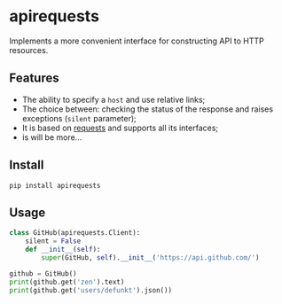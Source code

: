 apirequests
===========

Implements a more convenient interface for constructing API to HTTP resources.

Features
--------

- The ability to specify a `host` and use relative links;
- The choice between: checking the status of the response and raises exceptions (`silent` parameter);
- It is based on [requests](https://github.com/requests/requests) and supports all its interfaces;
- is will be more...

Install
-------
`pip install apirequests`

Usage
-----
```python
class GitHub(apirequests.Client):
    silent = False
    def __init__(self):
        super(GitHub, self).__init__('https://api.github.com/')

github = GitHub()
print(github.get('zen').text)
print(github.get('users/defunkt').json())
```
